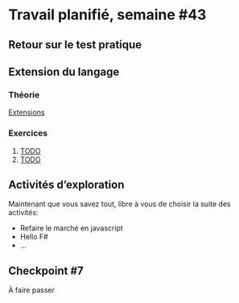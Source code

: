 # Travail planifié, semaine #43

## Retour sur le test pratique

## Extension du langage

### Théorie
[Extensions](../supports/source/05-Extension.md)


###  Exercices
1. [TODO](../exos/TODO)
2. [TODO](../exos/TODO)

## Activités d’exploration
Maintenant que vous savez tout, libre à vous de choisir la suite des activités:

- Refaire le marché en javascript
- Hello F#
- ...

## Checkpoint #7
À faire passer